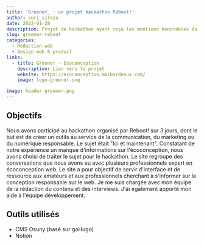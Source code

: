 ```yaml
---
title: 'Greener_ : un projet hackathon Reboot!'
author: auri_siraza
date: 2022-01-28
description: Projet de hackathon ayant reçu les mentions honorables du hackathon Reboot!
slug: greener-reboot
categories:
  - Rédaction web
  - Design web & produit
links:
  - title: Greener - Ecoconception
    description: Lien vers le projet
    website: https://ecoconception.mmibordeaux.com/
    image: logo-greener.svg

image: header-greener.png
---
```


## Objectifs

Nous avons participé au hackathon organisé par Reboot! sur 3 jours, dont le but est de créer un outils au service de la communication, du marketing ou du numérique responsable. Le sujet était "Ici et maintenant". Constatant de notre expérience un manque d'informations sur l'écoconception, nous avons choisi de traiter le sujet pour le hackathon. Le site regroupe des conversations que nous avons eu avec plusieurs professionnels expert en écoconception web. Le site a pour objectif de servir d'interface et de ressource aux amateurs et aux professionnels cherchant à s'informer sur la conception responsable sur le web. Je me suis chargée avec mon équipe de la rédaction du contenu et des interviews. J'ai également apporté mon aide à l'équipe développement.

## Outils utilisés

* CMS Osuny (basé sur goHugo)
* Notion